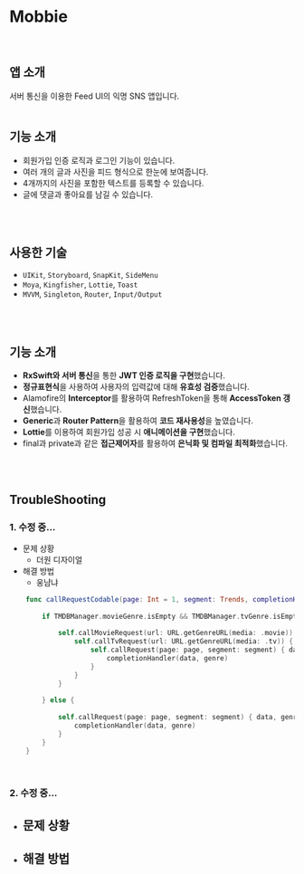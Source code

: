 # Mobbie
<br>

## 앱 소개
서버 통신을 이용한 Feed UI의 익명 SNS 앱입니다.
<br>
<br>
## 기능 소개
- 회원가입 인증 로직과 로그인 기능이 있습니다.
- 여러 개의 글과 사진을 피드 형식으로 한눈에 보여줍니다.
- 4개까지의 사진을 포함한 텍스트를 등록할 수 있습니다.
- 글에 댓글과 좋아요를 남길 수 있습니다.
<br>
<br>

## 사용한 기술
- `UIKit`, `Storyboard`, `SnapKit`, `SideMenu`
- `Moya`, `Kingfisher`, `Lottie`, `Toast`
- `MVVM`, `Singleton`, `Router`, `Input/Output` 
<br>
<br>

## 기능 소개
- **RxSwift와 서버 통신**을 통한 **JWT 인증 로직을 구현**했습니다.
- **정규표현식**을 사용하여 사용자의 입력값에 대해 **유효성 검증**했습니다.
- Alamofire의 **Interceptor**를 활용하여 RefreshToken을 통해 **AccessToken 갱신**했습니다.
- **Generic**과 **Router Pattern**을 활용하여 **코드 재사용성**을 높였습니다.
- **Lottie**를 이용하여 회원가입 성공 시 **애니메이션을 구현**했습니다.
- final과 private과 같은 **접근제어자**를 활용하여 **은닉화 및 컴파일 최적화**했습니다.
<br>
<br>

## TroubleShooting
### 1. 수정 중...
- 문제 상황
  - 더원 디자이얼
- 해결 방법
  - 웅냠냐

```swift
    func callRequestCodable(page: Int = 1, segment: Trends, completionHandler: @escaping (TMDB, [[String]]) -> ()) {
        
        if TMDBManager.movieGenre.isEmpty && TMDBManager.tvGenre.isEmpty {
            
            self.callMovieRequest(url: URL.getGenreURL(media: .movie)) {
                self.callTvRequest(url: URL.getGenreURL(media: .tv)) {
                    self.callRequest(page: page, segment: segment) { data, genre in
                        completionHandler(data, genre)
                    }
                }
            }
            
        } else {
            
            self.callRequest(page: page, segment: segment) { data, genre in
                completionHandler(data, genre)
            }
        }
    }
```
<br>

### 2. 수정 중...
- 문제 상황
  - 
- 해결 방법
  - 
